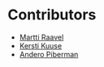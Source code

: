 # Contributors

- [Martti Raavel](https://github.com/mrtrvl)
- [Kersti Kuuse](https://github.com/kkuuse)
- [Andero Piberman](https://github.com/anderopib)
